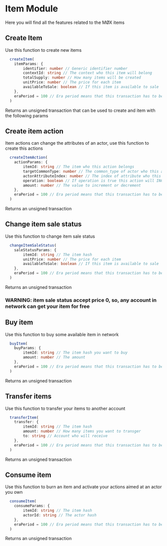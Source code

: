 # Item Module

Here you will find all the features related to the MØX items

## Create Item

Use this function to create new items

```typescript
  createItem(
    itemParams: {
        identifier: number // Generic identifier number
        contextId: string // The context who this item will belong
        totalSupply: number // How many items will be created
        unitPrice: number // The price for each item
        availableToSale: boolean // If this item is available to sale
    },
    eraPeriod = 100 // Era period means that this transaction has to be propagated in a maximum of 100 blocks after its creation
  )
```

Returns an unsigned transaction that can be used to create and item with the following params

## Create item action

Item actions can change the attributes of an actor, use this function to create this actions

```typescript
  createItemAction(
    actionParams: {
        itemId: string // The item who this action belongs
        targetCommonType: number // The common_type of actor who this action will change
        actorAttributeIndex: number // The index of attribute who this action will change
        operation: boolean // If operation is true this action will INCREMENT the attribute value, if false the action will DECREMENT
        amount: number // The value to increment or decrement
    },
    eraPeriod = 100 // Era period means that this transaction has to be propagated in a maximum of 100 blocks after its creation
  )
```

Returns an unsigned transaction

## Change item sale status

Use this function to change item sale status

```typescript
  changeItemSaleStatus(
    saleStatusParams: {
        itemId: string // The item hash
        unitPrice: number // The price for each item
        availableToSale: boolean // If this item is available to sale
    },
    eraPeriod = 100 // Era period means that this transaction has to be propagated in a maximum of 100 blocks after its creation
  )
```

Returns an unsigned transaction

### **WARNING: item sale status accept price 0, so, any account in network can get your item for free**

## Buy item

Use this function to buy some available item in network

```typescript
  buyItem(
    buyParams: {
        itemId: string // The item hash you want to buy
        amount: number // The amount
    },
    eraPeriod = 100 // Era period means that this transaction has to be propagated in a maximum of 100 blocks after its creation
  )
```

Returns an unsigned transaction

## Transfer items

Use this function to transfer your items to another account

```typescript
  transferItem(
    transfer: {
        itemId: string // The item hash
        amount: number // How many items you want to transger
        to: string // Account who will receive
    },
    eraPeriod = 100 // Era period means that this transaction has to be propagated in a maximum of 100 blocks after its creation
  )
```

Returns an unsigned transaction

## Consume item

Use this function to burn an item and activate your actions aimed at an actor you own

```typescript
  consumeItem(
    consumeParams: {
        itemId: string // The item hash
        actorId: string // The actor hash
    },
    eraPeriod = 100 // Era period means that this transaction has to be propagated in a maximum of 100 blocks after its creation
  )
```

Returns an unsigned transaction
